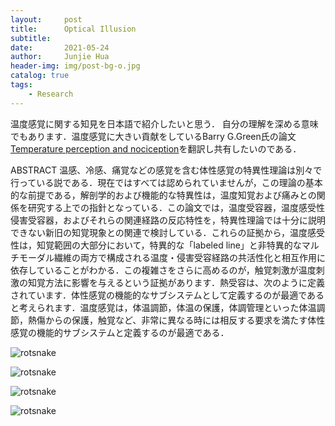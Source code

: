 ```yaml
---
layout:     post
title:      Optical Illusion
subtitle:    
date:       2021-05-24
author:     Junjie Hua
header-img: img/post-bg-o.jpg
catalog: true
tags:
    - Research
---
```


温度感覚に関する知見を日本語で紹介したいと思う． 自分の理解を深める意味でもあります．温度感覚に大きい貢献をしているBarry G.Green氏の論文
[Temperature perception and nociception](https://onlinelibrary.wiley.com/doi/pdf/10.1002/neu.20081?casa_token=0NLfhuVjAYEAAAAA:uFFypDAkBwF9k6GA0IbQfnWEUTaEfI4TOULC0873rNby09Ua99GRW9Ia7ygch1KbQ570dyhSebPvsGY41Q)を翻訳し共有したいのである．

ABSTRACT  温感、冷感、痛覚などの感覚を含む体性感覚の特異性理論は別々で行っている説である．現在ではすべては認められていませんが，この理論の基本的な前提である，解剖学的および機能的な特異性は，温度知覚および痛みとの関係を研究する上での指針となっている．この論文では，温度受容器，温度感受性侵害受容器，およびそれらの関連経路の反応特性を，特異性理論では十分に説明できない新旧の知覚現象との関連で検討している．これらの証拠から，温度感受性は，知覚範囲の大部分において，特異的な「labeled line」と非特異的なマルチモーダル繊維の両方で構成される温度・侵害受容経路の共活性化と相互作用に依存していることがわかる．この複雑さをさらに高めるのが，触覚刺激が温度刺激の知覚方法に影響を与えるという証拠があります．熱受容は、次のように定義されています．体性感覚の機能的なサブシステムとして定義するのが最適であると考えられます．温度感覚は，体温調節，体温の保護，体調管理といった体温調節，熱傷からの保護，触覚など、非常に異なる時には相反する要求を満たす体性感覚の機能的サブシステムと定義するのが最適である．



![rotsnake](https://edmond123456.github.io/img/temperature_perception/1.png)


![rotsnake](https://edmond123456.github.io/img/temperature_perception/2.png)



![rotsnake](https://edmond123456.github.io/img/temperature_perception/3.png)


![rotsnake](https://edmond123456.github.io/img/temperature_perception/4.png)